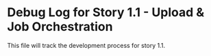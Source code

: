 # Debug Log for Story 1.1 - Upload & Job Orchestration

This file will track the development process for story 1.1.